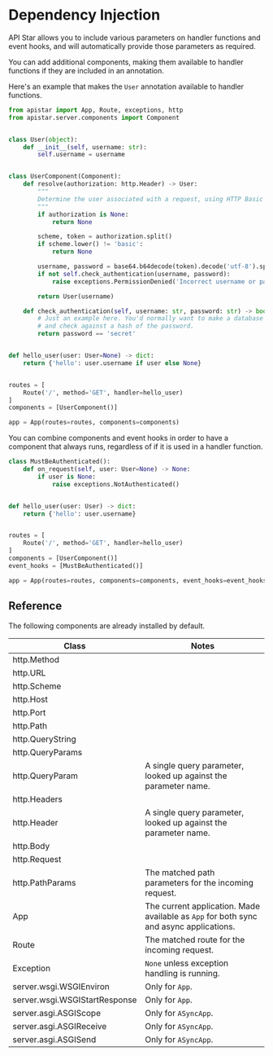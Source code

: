 # Dependency Injection

API Star allows you to include various parameters on handler functions and
event hooks, and will automatically provide those parameters as required.

You can add additional components, making them available to handler functions
if they are included in an annotation.

Here's an example that makes the `User` annotation available to handler functions.

```python
from apistar import App, Route, exceptions, http
from apistar.server.components import Component


class User(object):
    def __init__(self, username: str):
        self.username = username


class UserComponent(Component):
    def resolve(authorization: http.Header) -> User:
        """
        Determine the user associated with a request, using HTTP Basic Authentication.
        """
        if authorization is None:
            return None

        scheme, token = authorization.split()
        if scheme.lower() != 'basic':
            return None

        username, password = base64.b64decode(token).decode('utf-8').split(':')
        if not self.check_authentication(username, password):
            raise exceptions.PermissionDenied('Incorrect username or password.')

        return User(username)

    def check_authentication(self, username: str, password: str) -> bool:
        # Just an example here. You'd normally want to make a database lookup,
        # and check against a hash of the password.
        return password == 'secret'


def hello_user(user: User=None) -> dict:
    return {'hello': user.username if user else None}


routes = [
    Route('/', method='GET', handler=hello_user)
]
components = [UserComponent()]

app = App(routes=routes, components=components)
```

You can combine components and event hooks in order to have a component
that always runs, regardless of if it is used in a handler function.

```python
class MustBeAuthenticated():
    def on_request(self, user: User=None) -> None:
        if user is None:
            raise exceptions.NotAuthenticated()


def hello_user(user: User) -> dict:
    return {'hello': user.username}


routes = [
    Route('/', method='GET', handler=hello_user)
]
components = [UserComponent()]
event_hooks = [MustBeAuthenticated()]

app = App(routes=routes, components=components, event_hooks=event_hooks)
```

## Reference

The following components are already installed by default.

Class                          | Notes
-------------------------------|-------
http.Method                    |
http.URL                       |
http.Scheme                    |
http.Host                      |
http.Port                      |
http.Path                      |
http.QueryString               |
http.QueryParams               |
http.QueryParam                | A single query parameter, looked up against the parameter name.
http.Headers                   |
http.Header                    | A single query parameter, looked up against the parameter name.
http.Body                      |
http.Request                   |
http.PathParams                | The matched path parameters for the incoming request.
App                            | The current application. Made available as `App` for both sync and async applications.
Route                          | The matched route for the incoming request.
Exception                      | `None` unless exception handling is running.
server.wsgi.WSGIEnviron        | Only for `App`.
server.wsgi.WSGIStartResponse  | Only for `App`.
server.asgi.ASGIScope          | Only for `ASyncApp`.
server.asgi.ASGIReceive        | Only for `ASyncApp`.
server.asgi.ASGISend           | Only for `ASyncApp`.

